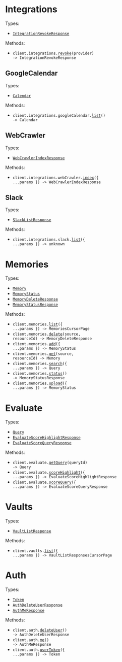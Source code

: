 # Integrations

Types:

- <code><a href="./src/resources/integrations/integrations.ts">IntegrationRevokeResponse</a></code>

Methods:

- <code title="get /integrations/{provider}/revoke">client.integrations.<a href="./src/resources/integrations/integrations.ts">revoke</a>(provider) -> IntegrationRevokeResponse</code>

## GoogleCalendar

Types:

- <code><a href="./src/resources/integrations/google-calendar.ts">Calendar</a></code>

Methods:

- <code title="get /integrations/google_calendar/list">client.integrations.googleCalendar.<a href="./src/resources/integrations/google-calendar.ts">list</a>() -> Calendar</code>

## WebCrawler

Types:

- <code><a href="./src/resources/integrations/web-crawler.ts">WebCrawlerIndexResponse</a></code>

Methods:

- <code title="get /integrations/web_crawler/index">client.integrations.webCrawler.<a href="./src/resources/integrations/web-crawler.ts">index</a>({ ...params }) -> WebCrawlerIndexResponse</code>

## Slack

Types:

- <code><a href="./src/resources/integrations/slack.ts">SlackListResponse</a></code>

Methods:

- <code title="get /integrations/slack/list">client.integrations.slack.<a href="./src/resources/integrations/slack.ts">list</a>({ ...params }) -> unknown</code>

# Memories

Types:

- <code><a href="./src/resources/memories.ts">Memory</a></code>
- <code><a href="./src/resources/memories.ts">MemoryStatus</a></code>
- <code><a href="./src/resources/memories.ts">MemoryDeleteResponse</a></code>
- <code><a href="./src/resources/memories.ts">MemoryStatusResponse</a></code>

Methods:

- <code title="get /memories/list">client.memories.<a href="./src/resources/memories.ts">list</a>({ ...params }) -> MemoriesCursorPage</code>
- <code title="delete /memories/delete/{source}/{resource_id}">client.memories.<a href="./src/resources/memories.ts">delete</a>(source, resourceId) -> MemoryDeleteResponse</code>
- <code title="post /memories/add">client.memories.<a href="./src/resources/memories.ts">add</a>({ ...params }) -> MemoryStatus</code>
- <code title="get /memories/get/{source}/{resource_id}">client.memories.<a href="./src/resources/memories.ts">get</a>(source, resourceId) -> Memory</code>
- <code title="post /memories/query">client.memories.<a href="./src/resources/memories.ts">search</a>({ ...params }) -> Query</code>
- <code title="get /memories/status">client.memories.<a href="./src/resources/memories.ts">status</a>() -> MemoryStatusResponse</code>
- <code title="post /memories/upload">client.memories.<a href="./src/resources/memories.ts">upload</a>({ ...params }) -> MemoryStatus</code>

# Evaluate

Types:

- <code><a href="./src/resources/evaluate.ts">Query</a></code>
- <code><a href="./src/resources/evaluate.ts">EvaluateScoreHighlightResponse</a></code>
- <code><a href="./src/resources/evaluate.ts">EvaluateScoreQueryResponse</a></code>

Methods:

- <code title="get /memories/query/{query_id}">client.evaluate.<a href="./src/resources/evaluate.ts">getQuery</a>(queryId) -> Query</code>
- <code title="post /memories/highlights/feedback">client.evaluate.<a href="./src/resources/evaluate.ts">scoreHighlight</a>({ ...params }) -> EvaluateScoreHighlightResponse</code>
- <code title="post /memories/query/feedback">client.evaluate.<a href="./src/resources/evaluate.ts">scoreQuery</a>({ ...params }) -> EvaluateScoreQueryResponse</code>

# Vaults

Types:

- <code><a href="./src/resources/vaults.ts">VaultListResponse</a></code>

Methods:

- <code title="get /vault/list">client.vaults.<a href="./src/resources/vaults.ts">list</a>({ ...params }) -> VaultListResponsesCursorPage</code>

# Auth

Types:

- <code><a href="./src/resources/auth.ts">Token</a></code>
- <code><a href="./src/resources/auth.ts">AuthDeleteUserResponse</a></code>
- <code><a href="./src/resources/auth.ts">AuthMeResponse</a></code>

Methods:

- <code title="delete /auth/delete">client.auth.<a href="./src/resources/auth.ts">deleteUser</a>() -> AuthDeleteUserResponse</code>
- <code title="get /auth/me">client.auth.<a href="./src/resources/auth.ts">me</a>() -> AuthMeResponse</code>
- <code title="post /auth/user_token">client.auth.<a href="./src/resources/auth.ts">userToken</a>({ ...params }) -> Token</code>
